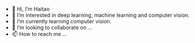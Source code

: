- 👋 Hi, I’m Haitao
- 👀 I’m interested in deep learning, machine learning and computer vision.
- 🌱 I’m currently learning computer vision.
- 💞️ I’m looking to collaborate on ...
- 📫 How to reach me ...

<!---
li1127217ye/li1127217ye is a ✨ special ✨ repository because its `README.md` (this file) appears on your GitHub profile.
You can click the Preview link to take a look at your changes.
--->
